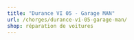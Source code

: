 ```yaml
---
title: "Durance VI 05 - Garage MAN"
url: /chorges/durance-vi-05-garage-man/
shop: réparation de voitures
---
```

